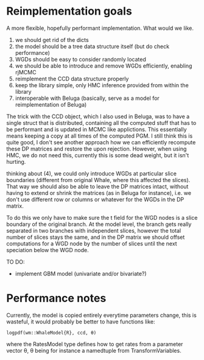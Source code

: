 
# Reimplementation goals

A more flexible, hopefully performant implementation. What would we like.

1. we should get rid of the dicts
2. the model should be a tree data structure itself (but do check performance)
3. WGDs should be easy to consider randomly located
4. we should be able to introduce and remove WGDs efficiently, enabling rjMCMC
5. reimplement the CCD data structure properly
6. keep the library simple, only HMC inference provided from within the library
7. interoperable with Beluga (basically, serve as a model for reimplementation of Beluga)

The trick with the CCD object, which I also used in Beluga, was to have a single
struct that is distributed, containing all the computed stuff that has to be
performant and is updated in MCMC like applictions. This essentially means
keeping a copy at all times of the computed PGM. I still think this is quite good,
I don't see another approach how we can efficiently recompute these DP matrices
and restore the upon rejection. However, when using HMC, we do not need this,
currently this is some dead weight, but it isn't hurting.

thinking about (4), we could only introduce WGDs at particular slice boundaries
(different from original Whale, where this affected the slices). That way we
should also be able to leave the DP matrices intact, without having to extend or
shrink the matrices (as in Beluga for instance), i.e. we don't use different row
or columns or whatever for the WGDs in the DP matrix.

To do this we only have to make sure the t field for the WGD nodes is a slice
boundary of the original branch. At the model level, the branch gets really
separated in two branches with independent slices, however the total number of
slices stays the same, and in the DP matrix we should offset computations for a
WGD node by the number of slices until the next speciation below the WGD node.

TO DO:
- implement GBM model (univariate and/or bivariate?)

# Performance notes

Currently, the model is copied entirely everytime parameters change, this is
wasteful, it would probably be better to have functions like:

```
logpdf(wm::WhaleModel{R}, ccd, θ)
```

where the RatesModel type defines how to get rates from a parameter vector θ,
θ being for instance a namedtuple from TransformVariables.
